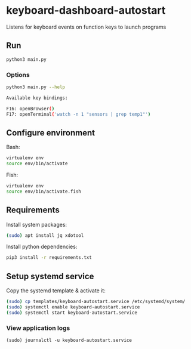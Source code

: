 # keyboard-dashboard-autostart
Listens for keyboard events on function keys to launch programs

## Run

```bash
python3 main.py
```

### Options

```bash
python3 main.py --help

Available key bindings:

F16: openBrowser()
F17: openTerminal('watch -n 1 "sensors | grep temp1"')
```

## Configure environment

Bash:

```bash
virtualenv env
source env/bin/activate
```

Fish:

```bash
virtualenv env
source env/bin/activate.fish
```

## Requirements

Install system packages:

```bash
(sudo) apt install jq xdotool
```

Install python dependencies:

```bash
pip3 install -r requirements.txt
```

## Setup systemd service

Copy the systemd template & activate it:

```bash
(sudo) cp templates/keyboard-autostart.service /etc/systemd/system/
(sudo) systemctl enable keyboard-autostart.service
(sudo) systemctl start keyboard-autostart.service
```

### View application logs

```
(sudo) journalctl -u keyboard-autostart.service
```
